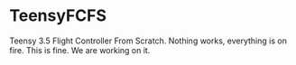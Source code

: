 # TeensyFCFS
Teensy 3.5 Flight Controller From Scratch. Nothing works, everything is on fire. This is fine. We are working on it.
